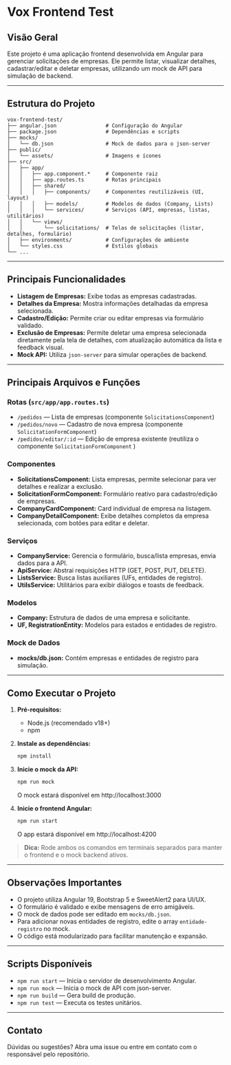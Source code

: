 # Vox Frontend Test

## Visão Geral

Este projeto é uma aplicação frontend desenvolvida em Angular para gerenciar solicitações de empresas. Ele permite listar, visualizar detalhes, cadastrar/editar e deletar empresas, utilizando um mock de API para simulação de backend.

---

## Estrutura do Projeto

```
vox-frontend-test/
├── angular.json                # Configuração do Angular
├── package.json                # Dependências e scripts
├── mocks/
│   └── db.json                 # Mock de dados para o json-server
├── public/
│   └── assets/                 # Imagens e ícones
├── src/
│   ├── app/
│   │   ├── app.component.*     # Componente raiz
│   │   ├── app.routes.ts       # Rotas principais
│   │   ├── shared/
│   │   │   ├── components/     # Componentes reutilizáveis (UI, layout)
│   │   │   ├── models/         # Modelos de dados (Company, Lists)
│   │   │   └── services/       # Serviços (API, empresas, listas, utilitários)
│   │   └── views/
│   │       └── solicitations/  # Telas de solicitações (listar, detalhes, formulário)
│   ├── environments/           # Configurações de ambiente
│   └── styles.css              # Estilos globais
└── ...
```

---

## Principais Funcionalidades

- **Listagem de Empresas:** Exibe todas as empresas cadastradas.
- **Detalhes da Empresa:** Mostra informações detalhadas da empresa selecionada.
- **Cadastro/Edição:** Permite criar ou editar empresas via formulário validado.
- **Exclusão de Empresas:** Permite deletar uma empresa selecionada diretamente pela tela de detalhes, com atualização automática da lista e feedback visual.
- **Mock API:** Utiliza `json-server` para simular operações de backend.

---

## Principais Arquivos e Funções

### Rotas (`src/app/app.routes.ts`)

- `/pedidos` — Lista de empresas (componente `SolicitationsComponent`)
- `/pedidos/novo` — Cadastro de nova empresa (componente `SolicitationFormComponent`)
- `/pedidos/editar/:id` — Edição de empresa existente (reutiliza o componente `SolicitationFormComponent` )

### Componentes

- **SolicitationsComponent:** Lista empresas, permite selecionar para ver detalhes e realizar a exclusão.
- **SolicitationFormComponent:** Formulário reativo para cadastro/edição de empresas.
- **CompanyCardComponent:** Card individual de empresa na listagem.
- **CompanyDetailComponent:** Exibe detalhes completos da empresa selecionada, com botões para editar e deletar.

### Serviços

- **CompanyService:** Gerencia o formulário, busca/lista empresas, envia dados para a API.
- **ApiService:** Abstrai requisições HTTP (GET, POST, PUT, DELETE).
- **ListsService:** Busca listas auxiliares (UFs, entidades de registro).
- **UtilsService:** Utilitários para exibir diálogos e toasts de feedback.

### Modelos

- **Company:** Estrutura de dados de uma empresa e solicitante.
- **UF, RegistrationEntity:** Modelos para estados e entidades de registro.

### Mock de Dados

- **mocks/db.json:** Contém empresas e entidades de registro para simulação.

---

## Como Executar o Projeto

1. **Pré-requisitos:**

   - Node.js (recomendado v18+)
   - npm

2. **Instale as dependências:**

   ```bash
   npm install
   ```

3. **Inicie o mock da API:**

   ```bash
   npm run mock
   ```

   O mock estará disponível em http://localhost:3000

4. **Inicie o frontend Angular:**
   ```bash
   npm run start
   ```
   O app estará disponível em http://localhost:4200

> **Dica:** Rode ambos os comandos em terminais separados para manter o frontend e o mock backend ativos.

---

## Observações Importantes

- O projeto utiliza Angular 19, Bootstrap 5 e SweetAlert2 para UI/UX.
- O formulário é validado e exibe mensagens de erro amigáveis.
- O mock de dados pode ser editado em `mocks/db.json`.
- Para adicionar novas entidades de registro, edite o array `entidade-registro` no mock.
- O código está modularizado para facilitar manutenção e expansão.

---

## Scripts Disponíveis

- `npm run start` — Inicia o servidor de desenvolvimento Angular.
- `npm run mock` — Inicia o mock de API com json-server.
- `npm run build` — Gera build de produção.
- `npm run test` — Executa os testes unitários.

---

## Contato

Dúvidas ou sugestões? Abra uma issue ou entre em contato com o responsável pelo repositório.
